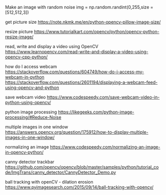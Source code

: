 Make an image with random noise
img = np.random.randint(0,255,size = [512,512,3])




get picture size
https://note.nkmk.me/en/python-opencv-pillow-image-size/


resize picture
https://www.tutorialkart.com/opencv/python/opencv-python-resize-image/

read, write and display a video using OpenCV
https://www.learnopencv.com/read-write-and-display-a-video-using-opencv-cpp-python/

how do I access webcam
https://stackoverflow.com/questions/604749/how-do-i-access-my-webcam-in-python
https://stackoverflow.com/questions/2601194/displaying-a-webcam-feed-using-opencv-and-python

save webcam video
https://www.codespeedy.com/save-webcam-video-in-python-using-opencv/

python image processing
https://likegeeks.com/python-image-processing/#Reduce-Noise

multiple images in one window
https://answers.opencv.org/question/175912/how-to-display-multiple-images-in-one-window/

normalizing an image
https://www.codespeedy.com/normalizing-an-image-in-opencv-python/

canny detector trackbar
https://github.com/opencv/opencv/blob/master/samples/python/tutorial_code/ImgTrans/canny_detector/CannyDetector_Demo.py

ball tracking with openCV - dilation erosion
https://www.pyimagesearch.com/2015/09/14/ball-tracking-with-opencv/



